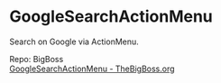 # GoogleSearchActionMenu
Search on Google via ActionMenu.

Repo: BigBoss  
<a href="javascript:void(0);" onclick="window.open('http://moreinfo.thebigboss.org/moreinfo/depiction.php?file=googlesearchactionmenuDp','_blank')">GoogleSearchActionMenu - TheBigBoss.org</a>
